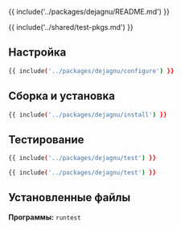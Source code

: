 {{ include('../packages/dejagnu/README.md') }}

{{ include('../shared/test-pkgs.md') }}

## Настройка

```bash 
{{ include('../packages/dejagnu/configure') }}
```

## Сборка и установка

```bash 
{{ include('../packages/dejagnu/install') }}
```

## Тестирование

```bash 
{{ include('../packages/dejagnu/test') }}
```
```bash 
{{ include('../packages/dejagnu/test') }}
```

## Установленные файлы

**Программы:** `runtest`
